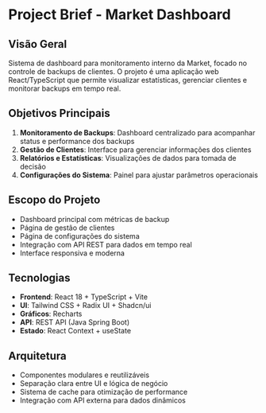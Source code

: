 # Project Brief - Market Dashboard

## Visão Geral
Sistema de dashboard para monitoramento interno da Market, focado no controle de backups de clientes. O projeto é uma aplicação web React/TypeScript que permite visualizar estatísticas, gerenciar clientes e monitorar backups em tempo real.

## Objetivos Principais
1. **Monitoramento de Backups**: Dashboard centralizado para acompanhar status e performance dos backups
2. **Gestão de Clientes**: Interface para gerenciar informações dos clientes
3. **Relatórios e Estatísticas**: Visualizações de dados para tomada de decisão
4. **Configurações do Sistema**: Painel para ajustar parâmetros operacionais

## Escopo do Projeto
- Dashboard principal com métricas de backup
- Página de gestão de clientes
- Página de configurações do sistema
- Integração com API REST para dados em tempo real
- Interface responsiva e moderna

## Tecnologias
- **Frontend**: React 18 + TypeScript + Vite
- **UI**: Tailwind CSS + Radix UI + Shadcn/ui
- **Gráficos**: Recharts
- **API**: REST API (Java Spring Boot)
- **Estado**: React Context + useState

## Arquitetura
- Componentes modulares e reutilizáveis
- Separação clara entre UI e lógica de negócio
- Sistema de cache para otimização de performance
- Integração com API externa para dados dinâmicos
